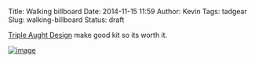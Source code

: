 Title: Walking billboard
Date: 2014-11-15 11:59
Author: Kevin
Tags: tadgear
Slug: walking-billboard
Status: draft

[Triple Aught Design](https://tripleaughtdesign.com/) make good kit so
its worth it.

[![image](/media/images/2014/11/wpid-wp-1416049067073.jpeg "wp-1416049067073")](/media/images/2014/11/wpid-wp-1416049067073.jpeg)
